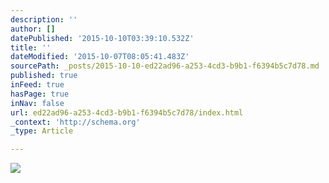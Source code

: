 ```yaml
---
description: ''
author: []
datePublished: '2015-10-10T03:39:10.532Z'
title: ''
dateModified: '2015-10-07T08:05:41.483Z'
sourcePath: _posts/2015-10-10-ed22ad96-a253-4cd3-b9b1-f6394b5c7d78.md
published: true
inFeed: true
hasPage: true
inNav: false
url: ed22ad96-a253-4cd3-b9b1-f6394b5c7d78/index.html
_context: 'http://schema.org'
_type: Article

---
```

![](https://the-grid-user-content.s3-us-west-2.amazonaws.com/76f6e10d-a17e-46c1-848c-080e190020d8.png)